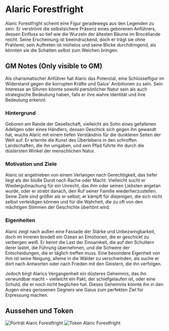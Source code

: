 # Alaric Forestfright

Alaric Forestfright scheint eine Figur geradewegs aus den Legenden zu sein. Er verströmt die selbstsichere Präsenz eines geborenen Anführers, dessen Einfluss so tief wie die Wurzeln der ältesten Bäume im Brocéliande reicht. Seine Erscheinung ist beeindruckend, doch er trägt sie ohne Prahlerei; sein Auftreten ist mühelos und seine Blicke durchdringend, als könnten sie die Schatten selbst zum Weichen bringen.

## GM Notes (Only visible to GM)

Als charismatischer Anführer hat Alaric das Potenzial, eine Schlüsselfigur im Widerstand gegen die korrupten Kräfte und Gaius' Ambitionen zu sein. Sein Interesse an Silivren könnte sowohl persönlicher Natur sein als auch strategische Bedeutung haben, falls er ihre wahre Identität und ihre Bedeutung erkennt.

### Hintergrund

Geboren am Rande der Gesellschaft, vielleicht als Sohn eines gefallenen Adeligen oder eines Händlers, dessen Geschick sich gegen ihn gewandt hat, wuchs Alaric mit einem tiefen Verständnis für die dunkleren Seiten der Welt auf. Er erlernte die Kunst des Überlebens in den schroffen Landschaften, die ihn umgaben, und sein Pfad führte ihn durch die düstersten Winkel der menschlichen Natur.

### Motivation und Ziele

Alaric ist angetrieben von einem Verlangen nach Gerechtigkeit, das tiefer liegt als der bloße Durst nach Rache oder Macht. Vielleicht sucht er Wiedergutmachung für ein Unrecht, das ihm oder seinen Liebsten angetan wurde, oder er strebt danach, den Ruf seiner Familie wiederherzustellen. Seine Ziele sind größer als er selbst; er kämpft für diejenigen, die sich nicht selbst verteidigen können und für die Wahrheit, die zu oft von den mächtigen Stimmen der Geschichte übertönt wird.

### Eigenheiten

Alaric zeigt nach außen eine Fassade der Stärke und Unbezwingbarkeit, doch im Inneren brodelt ein Ozean an Emotionen, die er geschickt zu verbergen weiß. Er kennt die Last der Einsamkeit, die auf den Schultern derer lastet, die Führung übernehmen, und die Schwere der Entscheidungen, die er täglich treffen muss. Eine besondere Eigenheit von ihm ist seine Neigung, alleine in die Wälder zu verschwinden, als suche er dort nach Antworten oder nach Frieden mit den Geistern, die ihn verfolgen.

Jedoch birgt Alarics Vergangenheit ein düsteres Geheimnis, das ihn verwundbar macht – vielleicht ein Pakt, der schiefgelaufen ist, oder eine Schuld, die er noch nicht beglichen hat. Dieses Geheimnis könnte ihn in den Augen eines gerissenen Gegners wie Gaius zum perfekten Ziel für Erpressung machen.

## Aussehen und Token

![Porträt Alaric Forestfright](https://github.com/Masek0815/RPG/edit/main/NPC/Alaric%20Forestfright/Alaric%20Forestfright.png)
![Token Alaric Forestfright]([https://github.com/Masek0815/RPG/edit/main/NPC/Alaric%20Forestfright/Alaric%20Forestfright%20Token.png](https://github.com/Masek0815/RPG/blob/main/NPC/Alaric%20Forestfright/Alaric%20Forestfright%20Token.png?raw=true))
